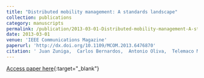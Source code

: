 ```yaml
---
title: "Distributed mobility management: A standards landscape"
collection: publications
category: manuscripts
permalink: /publication/2013-03-01-Distributed-mobility-management-A-standards-landscape
date: 2013-03-01
venue: 'IEEE Communications Magazine'
paperurl: 'http://dx.doi.org/10.1109/MCOM.2013.6476870'
citation: ' Juan Zuniga,  Carlos Bernardos,  Antonio Oliva,  Telemaco Melia,  Rui Costa,  Alex Reznik, &quot;Distributed mobility management: A standards landscape.&quot; IEEE Communications Magazine, 2013.'
---
```

[Access paper here](http://dx.doi.org/10.1109/MCOM.2013.6476870){:target="_blank"}
